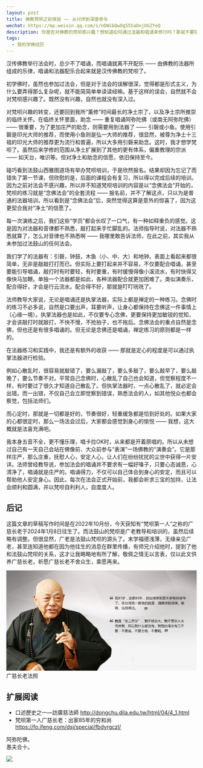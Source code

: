 ```yaml
---
layout: post
title: 佛教梵呗之初体验 —— 从讨厌到深度参与
wechat: https://mp.weixin.qq.com/s/nDWibQwOg55SaDojOGZYeQ
description: 你是否对佛教的梵呗感兴趣？想知道如何通过法器和唱诵来修行吗？那就不要错过这篇文章，它会带你走进一个佛教音乐的世界。你会发现，梵呗不仅是一种美妙的音乐，更是一种禅定的练习，可以帮助我们安定身心，自利利他。
tags:
  - 我的学佛经历
---
```


汉传佛教举行法会时，总少不了唱诵，而唱诵就离不开配乐 —— 由佛教的法器所组成的乐律，唱诵和法器配乐合起来就是汉传佛教的梵呗了。

初学佛时，虽然也参加过法会，但是对于法会的误解很深，觉得都是形式主义，为什么要弄得那么复杂呢，就不能简简单单读读经嘛。基于这样的误会，自然就不会对梵呗感兴趣了。既然没有兴趣，自然也就没有深入过。

对梵呗兴趣的转变，还要回到我所“薰修”时间最长的净土宗了，以及净土宗所推崇的临终关怀。在临终关怀里面，助念 —— 重复唱诵阿弥陀佛（或南无阿弥陀佛）—— 很重要，为了更加庄严的助念，则需要用到法器了 —— 引磬或小鱼。使用引磬是印光大师的推荐，而使用小鱼则是弘一大师的推荐，很显然，被尊为净土十三祖的印光大师的推荐更为流行和普遍，所以大多用引磬来助念。这时，我才想学梵呗了。虽然后来学修的范围从净土扩展到了其他的更有体系，偏重教理的宗派 —— 如天台，唯识等。但对净土和助念的信愿，依旧保持至今。

碰巧看到法鼓山西雅图道场有举办梵呗培训，于是欣然报名。结果却因为忘记了而错失了第一节课，但欣慰的是，后面的课程会有复习，所以得以完成后续的培训。因为之前对法会不感兴趣，所以并不知道梵呗培训的内容是以“念佛法会”开始的，梵呗的练习就是“念佛法会”的全套流程 —— 报名前，并不了解这点，只以为是普通的法器培训。所以看到是“念佛法会”后，突然觉得这算是意外的惊喜了，因为这更契合我对“净土”的信愿了。

每一次演练之后，我们这些“学员”都会长叹了一口气，有一种如释重负的感觉。这是因为对法器和音律都不熟悉，敲打起来手忙脚乱的。法师指导时说，对法器不熟悉就算了，怎么对音律也不熟悉啊 —— 我哪里敢告诉法师，在此之前，其实我从未参加过法鼓山的任何法会。

我们学了的法器有：引磬，钟鼓，木鱼（小、中、大）和地钟。表面上看起来都很简单，无非是敲敲打打而已。但实际上要打起来并不容易，不仅要配合唱诵，甚至要能引导唱诵，敲打时有时要轻，有时要重，有时缓慢得像小溪流水，有时快得又像快马加鞭。单独一个法器都是如此，各种法器配合就更加困难了。类似演奏乐，配合得好，才会是行云流水。配合得不好，那就是叮叮咣咣了。

法师教导大家说，无论是唱诵还是执掌法器，实际上都是禅定的一种练习。念佛时的练习不必多说，自然是口要出声，耳要听声，让身心都保持在念佛这一件事情上（心缘一境）。执掌法器也是如此，不仅要专心念佛，更要保持更加敏锐的觉知，才会该敲打时就敲打，不快不慢，不抢拍子，也不拖后。念佛法会的重点自然是念佛，但也还是有很多唱诵的。但无论是念佛还是唱诵，禅定练习的原则都是一样的。

在法器练习和实践中，我还是有额外的收获 —— 那就是定心的程度是可以通过执掌法器进行检验。

例如心散乱时，很容易就敲错了，要么漏敲了，要么多敲了，要么敲早了，要么敲晚了，要么节奏不对。平常自己念佛时，心散乱了自己也会知道，但觉察程度不一样，有时要过了很久才知道自己散乱了。但执掌法器时，一点心散乱了，就必定会出错。而一出错，不仅自己会立即觉察到错误，熟悉法会的人，如其他悦众也都会察觉，包括法师们。

而心定时，那就是一切都是好的，节奏很好，轻重缓急都是恰到好处的。如果大家的心都很定时，那么一场法会过后，大家都会感觉到身心的愉悦 —— 我想，这大概就是法喜充满吧。

我本身五音不全，更不懂乐理，唱卡拉OK时，从来都是开着原唱的。所以从未想过自己有一天自己会站在佛像前、大众前参与“表演”一场佛教的“演奏会”。它是那样庄严，那么庄重，抚慰人心，安定人心，让人们在纷纷扰扰的尘世中获得一片安详。法师曾经教导说，参加法会的唱诵并不要求有一幅好嗓子，只要心态诚恳，心清净了，唱诵就是庄严的。唱诵得力，不仅可以自己体会到身心的安定，而且可以帮助他人安定身心。因此，每次在法会正式开始前，我都会祈求三宝的加持，让法会顺利和圆满，并以梵呗自利利人，自度度人。

## 后记

这篇文章的草稿写作时间是在2022年10月份，今天获知有“梵呗第一人”之称的广慈长老于2024年1月8日往生了。而法鼓山的梵呗是广老教导和培训的，虽然后续略有调整。但很显然，广老是法鼓山梵呗的源头了。末学福德浅薄，无缘亲见广老，甚至连知道他都在因为他往生的消息在群里传播，有师兄介绍他时，提到了他和法鼓山梵呗的关系，这才让我略略地有所了解，敬佩之情无以言表，仅以此文供养广慈长老，祈愿广慈长老不舍众生，乘愿再来。


![广慈长老法照](../images/2024-01-11-18-09-45.png)
广慈长老法照

## 扩展阅读

* 口述歷史之一—訪廣慈法師 http://dongchu.dila.edu.tw/html/04/4_1.html
* 梵呗第一人广慈长老：出家85年的穷和尚 https://fo.ifeng.com/dsj/special/fbdyrgczl/


阿弥陀佛。<br>
愚夫合十。

![](../images/signature.png)

